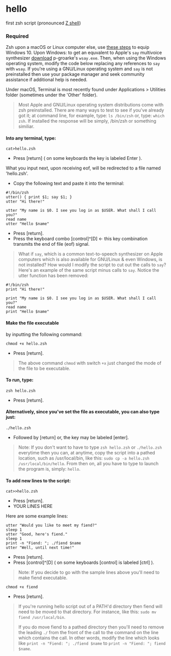 # hello
first zsh script
(pronounced [Z shell](https://en.wikipedia.org/wiki/Z_shell))

### Required
Zsh upon a macOS or Linux computer else, use [these steps](https://www.howtogeek.com/258518/how-to-use-zsh-or-another-shell-in-windows-10/) to equip Windows 10. Upon Windows: to get an equvalent to Apple's ```say``` multivoice synthesizer [download](https://github.com/p-groarke/wsay/releases) p-groarke's ```wsay.exe```. Then, when using the Windows operating system, modify the code below replacing any references to ```say``` with ```wsay```. If you're using a GNU/Linux operating system and ```say``` is not preinstalled then use your package manager and seek community assistance if additional help is needed.

Under macOS, Terminal is most recently found under Applications > Utilities folder (sometimes under the 'Other' folder).

> Most Apple and GNU/Linux operating system distributions come with zsh preinstalled. There are many ways to test to see if you've already got it; at command line, for example, type: `ls /bin/zsh` or, type: `which zsh`. If installed the response will be simply, /bin/zsh or something similiar.

#### Into any terminal, type:
```
cat>hello.zsh 
```
* Press [return] ( on some keyboards the key is labeled Enter ).

What you input next, upon receiving eof, will be redirected to a file named 'hello.zsh'.
* Copy the following text and paste it into the terminal:
```
#!/bin/zsh
utter() { print $1; say $1; }
utter "Hi there!"

utter "My name is $0. I see you log in as $USER. What shall I call you?"
read name
utter "Hello $name"
```
* Press [return].
* Press the keyboard combo [control]^[D] <- this key combination transmits the end of file (eof) signal.

> What if ```say```, which is a common text-to-speech synthesizer on Apple computers which is also available for GNU/Linux & even Windows, is not installed? How would I modify the script to cut out the calls to ``say``?  Here's an example of the same script minus calls to ```say```.  Notice the utter function has been removed:
```
#!/bin/zsh
print "Hi there!"

print "My name is $0. I see you log in as $USER. What shall I call you?"
read name
print "Hello $name"
```
#### Make the file executable
by inputting the following command:
```
chmod +x hello.zsh
```
* Press [return].
> The above command ```chmod``` with switch ```+x``` just changed the mode of the file to be executable.
#### To run, type:
```
zsh hello.zsh
```
* Press [return].
#### Alternatively, since you've set the file as executable, you can also type just:
```
./hello.zsh
```
* Followed by [return] or, the key may be labeled [enter].
> Note: If you don't want to have to type ```zsh hello.zsh``` or ```./hello.zsh``` everytime then you can, at anytime, copy the script into a pathed location, such as /usr/local/bin, like this: ```sudo cp -a hello.zsh /usr/local/bin/hello```. From then on, all you have to type to launch the program is, simply: ```hello```.
#### To add new lines to the script:
```
cat>>hello.zsh
```
* Press [return].
* YOUR LINES HERE

Here are some example lines:
```
utter "Would you like to meet my fiend?"
sleep 1
utter "Good, here's fiend."
sleep 1
print -n "Fiend: "; ./fiend $name
utter "Well, until next time!"
```
* Press [return].
* Press [control]^[D] ( on some keyboards [control] is labeled [ctrl] ).
> Note: If you decide to go with the sample lines above you'll need to make fiend executable.

```
chmod +x fiend
```
* Press [return].
> If you're running hello script out of a PATH'd directory then fiend will need to be moved to that directory. For instance, like this: ```sudo mv fiend /usr/local/bin```. 
> 
> If you do move fiend to a pathed directory then you'll need to remove the leading ```./``` from the front of the call to the command on the line which contains the call. In other words, modify the line which looks like ```print -n "Fiend: "; ./fiend $name``` to ```print -n "Fiend: "; fiend $name```.
